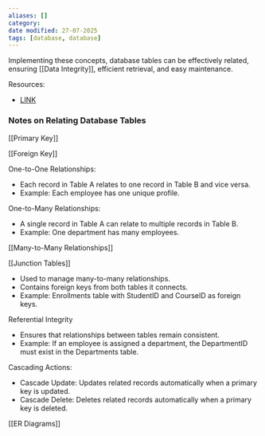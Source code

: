 ```yaml
---
aliases: []
category:
date modified: 27-07-2025
tags: [database, database]
---
```

Implementing these concepts, database tables can be effectively related, ensuring [[Data Integrity]], efficient retrieval, and easy maintenance.

Resources:
- [LINK](https://cs50.harvard.edu/sql/2024/weeks/1/)
### Notes on Relating Database Tables

[[Primary Key]]

[[Foreign Key]]

One-to-One Relationships:
   - Each record in Table A relates to one record in Table B and vice versa.
   - Example: Each employee has one unique profile.

One-to-Many Relationships:
   - A single record in Table A can relate to multiple records in Table B.
   - Example: One department has many employees.

[[Many-to-Many Relationships]]

[[Junction Tables]]
   - Used to manage many-to-many relationships.
   - Contains foreign keys from both tables it connects.
   - Example: Enrollments table with StudentID and CourseID as foreign keys.

Referential Integrity
   - Ensures that relationships between tables remain consistent.
   - Example: If an employee is assigned a department, the DepartmentID must exist in the Departments table.

Cascading Actions:
   - Cascade Update: Updates related records automatically when a primary key is updated.
   - Cascade Delete: Deletes related records automatically when a primary key is deleted.

[[ER Diagrams]]
